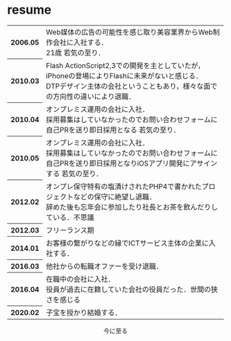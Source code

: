 # resume
<table>
	<tr>
		<th>2006.05</th>
		<td>
			Web媒体の広告の可能性を感じ取り美容業界からWeb制作会社に入社する．<br>
			21歳 若気の至り．
		</td>
	</tr>
	<tr>
		<th>2010.03</th>
		<td>
			Flash ActionScript2,3での開発を主としていたが，iPhoneの登場によりFlashに未来がないと感じる．<br>
			DTPデザイン主体の会社ということもあり，様々な面での方向性の違いにより退職．
		</td>
	</tr>
	<tr>
		<th>2010.04</th>
		<td>
			オンプレミス運用の会社に入社．<br>
			採用募集はしていなかったのでお問い合わせフォームに自己PRを送り即日採用となる 若気の至り．
		</td>
	</tr>
	<tr>
		<th>2010.05</th>
		<td>
			オンプレミス運用の会社に入社．<br>
			採用募集はしていなかったのでお問い合わせフォームに自己PRを送り即日採用となりiOSアプリ開発にアサインする 若気の至り．
		</td>
	</tr>
	<tr>
		<th>2012.02</th>
		<td>
			オンプレ保守特有の塩漬けされたPHP4で書かれたプロジェクトなどの保守に絶望し退職．<br>
			辞めた後も忘年会に参加したり社長とお茶を飲んだりしている．不思議
		</td>
	</tr>
	<tr>
		<th>2012.03</th>
		<td>
			フリーランス期
		</td>
	</tr>
	<tr>
		<th>2014.01</th>
		<td>
			お客様の繋がりなどの縁でICTサービス主体の企業に入社する．
		</td>
	</tr>
	<tr>
		<th>2016.03</th>
		<td>
			他社からの転職オファーを受け退職．
		</td>
	</tr>
	<tr>
		<th>2016.04</th>
		<td>
			在職中の会社に入社．<br>
			役員が過去に在籍していた会社の役員だった．世間の狭さを感じる
		</td>
	</tr>
	<tr>
		<th>2020.02</th>
		<td>
			子宝を授かり結婚する．
		</td>
	</tr>
</table>

<div align="center">
今に至る
</div>
